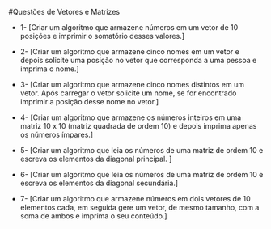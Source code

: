 #Questões de Vetores e Matrizes

* 1- [Criar um algoritmo que armazene números em um vetor de 10 posições e imprimir o somatório desses valores.]

* 2- [Criar um algoritmo que armazene cinco nomes em um vetor e depois solicite uma posição no vetor que corresponda a uma pessoa e imprima o nome.]

* 3- [Criar um algoritmo que armazene cinco nomes distintos em um vetor. Após carregar o vetor solicite um nome, se for encontrado imprimir a posição desse nome no vetor.]

* 4- [Criar um algoritmo que armazene os números inteiros em uma matriz 10 x 10 (matriz quadrada de ordem 10) e depois imprima apenas os números ímpares.]

* 5- [Criar um algoritmo que leia os números de uma matriz de ordem 10 e escreva os elementos da diagonal principal. ]

* 6- [Criar um algoritmo que leia os números de uma matriz de ordem 10 e escreva os elementos da diagonal secundária.]

* 7- [Criar um algoritmo que armazene números em dois vetores de 10 elementos cada, em seguida gere um vetor, de mesmo tamanho, com a soma de ambos e imprima o seu conteúdo.]
